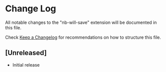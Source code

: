 # Change Log

All notable changes to the "nb-will-save" extension will be documented in this file.

Check [Keep a Changelog](http://keepachangelog.com/) for recommendations on how to structure this file.

## [Unreleased]

- Initial release